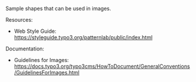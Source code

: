 Sample shapes that can be used in images.

Resources:

* Web Style Guide: https://styleguide.typo3.org/patternlab/public/index.html

Documentation:

* Guidelines for Images: 
  https://docs.typo3.org/typo3cms/HowToDocument/GeneralConventions/GuidelinesForImages.html
